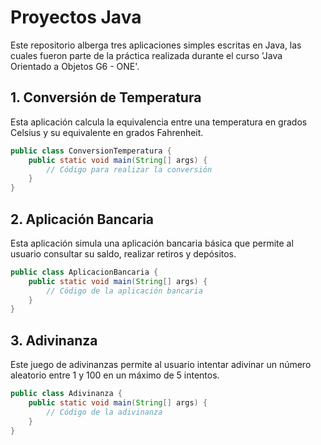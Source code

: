 # Proyectos Java

Este repositorio alberga tres aplicaciones simples escritas en Java, las cuales fueron parte de la práctica realizada durante el curso 'Java Orientado a Objetos G6 - ONE'.

## 1. Conversión de Temperatura

Esta aplicación calcula la equivalencia entre una temperatura en grados Celsius y su equivalente en grados Fahrenheit.

```java
public class ConversionTemperatura {
    public static void main(String[] args) {
        // Código para realizar la conversión
    }
}
```

## 2. Aplicación Bancaria
Esta aplicación simula una aplicación bancaria básica que permite al usuario consultar su saldo, realizar retiros y depósitos.

```java
public class AplicacionBancaria {
    public static void main(String[] args) {
        // Código de la aplicación bancaria
    }
}
```
## 3. Adivinanza
Este juego de adivinanzas permite al usuario intentar adivinar un número aleatorio entre 1 y 100 en un máximo de 5 intentos.

```java
public class Adivinanza {
    public static void main(String[] args) {
        // Código de la adivinanza
    }
}
```

